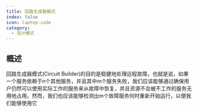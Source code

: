 ```yaml
---
title: 回路生成器模式
index: false
icon: laptop-code
category:
  - 设计模式
---
```


## 概述

回路生成器模式(Circuit Builder)的目的是稳健地处理远程故障，也就是说，如果一个服务依赖于n个其他服务，并且其中m个服务失败，我们应该能够通过确保用户仍然可以使用实际工作的服务来从故障中恢复，并且资源不会被不工作的服务无用地占用。然而，我们也应该能够检测出m个故障服务何时重新开始运行，以便我们能够使用它
